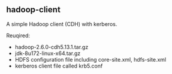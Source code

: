 ## hadoop-client

A simple Hadoop client (CDH) with kerberos.

Reuqired: 

- hadoop-2.6.0-cdh5.13.1.tar.gz
- jdk-8u172-linux-x64.tar.gz
- HDFS configuration file including core-site.xml, hdfs-site.xml
- kerberos client file called krb5.conf
